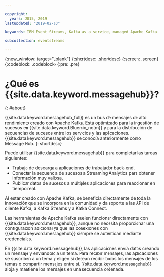 ```yaml
---

copyright:
  years: 2015, 2019
lastupdated: "2019-02-03"

keywords: IBM Event Streams, Kafka as a service, managed Apache Kafka

subcollection: eventstreams

---
```


{:new_window: target="_blank"}
{:shortdesc: .shortdesc}
{:screen: .screen}
{:codeblock: .codeblock}
{:pre: .pre}

# ¿Qué es {{site.data.keyword.messagehub}}?
{: #about}

{{site.data.keyword.messagehub_full}} es un bus de mensajes de alto rendimiento creado con Apache Kafka. Está optimizado para la ingestión de sucesos en {{site.data.keyword.Bluemix_notm}} y para la distribución de secuencias de sucesos entre los servicios y las aplicaciones. {{site.data.keyword.messagehub}} se conocía anteriormente como Message Hub.
{: shortdesc}

Puede utilizar {{site.data.keyword.messagehub}} para completar las tareas siguientes:

* Trabajo de descarga a aplicaciones de trabajador back-end.
* Conectar la secuencia de sucesos a Streaming Analytics para obtener información muy valiosa.
* Publicar datos de sucesos a múltiples aplicaciones para
reaccionar
en tiempo real.

Al estar creado con Apache Kafka, se beneficia directamente de toda la innovación que se incorpora en la comunidad y da soporte a las API de cliente Kafka, a Kafka Streams y a Kafka Connect.

Las herramientas de Apache Kafka suelen funcionar directamente con {{site.data.keyword.messagehub}}, aunque no necesita proporcionar una configuración adicional ya que las conexiones con {{site.data.keyword.messagehub}} siempre se autentican mediante credenciales.

En {{site.data.keyword.messagehub}}, las aplicaciones envía datos creando un mensaje y enviándolo a un tema. Para recibir mensajes, las aplicaciones se suscriben a un tema y eligen si desean recibir todos los mensajes de los temas o compartir mensajes entre sí.
{{site.data.keyword.messagehub}} aloja y mantiene los mensajes en una secuencia ordenada. 




